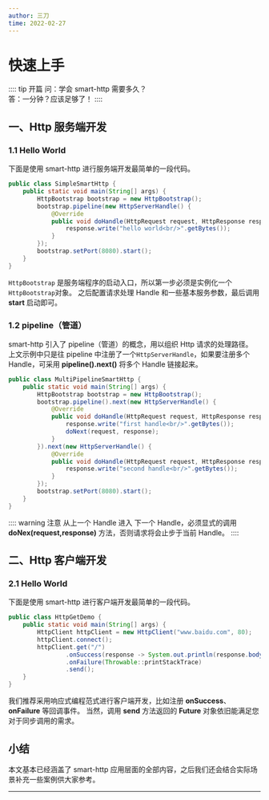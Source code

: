 ```yaml
---
author: 三刀
time: 2022-02-27
---
```

# 快速上手
:::: tip 开篇
问：学会
smart-http 需要多久？     
答：一分钟？应该足够了！
::::
## 一、Http 服务端开发
### 1.1 Hello World
下面是使用 smart-http 进行服务端开发最简单的一段代码。
```java
public class SimpleSmartHttp {
    public static void main(String[] args) {
        HttpBootstrap bootstrap = new HttpBootstrap();
        bootstrap.pipeline(new HttpServerHandle() {
            @Override
            public void doHandle(HttpRequest request, HttpResponse response) throws IOException {
                response.write("hello world<br/>".getBytes());
            }
        });
        bootstrap.setPort(8080).start();
    }
}
```
`HttpBootstrap` 是服务端程序的启动入口，所以第一步必须是实例化一个`HttpBootstrap`对象。
之后配置请求处理 Handle 和一些基本服务参数，最后调用 **start** 启动即可。

### 1.2 pipeline（管道）
smart-http 引入了 pipeline（管道）的概念，用以组织 Http 请求的处理路径。
上文示例中只是往 pipeline 中注册了一个`HttpServerHandle`，如果要注册多个 Handle，可采用 **pipeline().next()** 将多个 Handle 链接起来。

```java
public class MultiPipelineSmartHttp {
    public static void main(String[] args) {
        HttpBootstrap bootstrap = new HttpBootstrap();
        bootstrap.pipeline().next(new HttpServerHandle() {
            @Override
            public void doHandle(HttpRequest request, HttpResponse response) throws IOException {
                response.write("first handle<br/>".getBytes());
                doNext(request, response);
            }
        }).next(new HttpServerHandle() {
            @Override
            public void doHandle(HttpRequest request, HttpResponse response) throws IOException {
                response.write("second handle<br/>".getBytes());
            }
        });
        bootstrap.setPort(8080).start();
    }
}
```

:::: warning 注意
从上一个 Handle 进入 下一个 Handle，必须显式的调用 **doNex(request,response)** 方法，否则请求将会止步于当前 Handle。
::::

## 二、Http 客户端开发
### 2.1 Hello World
下面是使用 smart-http 进行客户端开发最简单的一段代码。
```java
public class HttpGetDemo {
    public static void main(String[] args) {
        HttpClient httpClient = new HttpClient("www.baidu.com", 80);
        httpClient.connect();
        httpClient.get("/")
                .onSuccess(response -> System.out.println(response.body()))
                .onFailure(Throwable::printStackTrace)
                .send();
    }
}
```
我们推荐采用响应式编程范式进行客户端开发，比如注册 **onSuccess**、**onFailure** 等回调事件。
当然，调用 **send** 方法返回的 **Future** 对象依旧能满足您对于同步调用的需求。
## 小结
本文基本已经涵盖了 smart-http 应用层面的全部内容，之后我们还会结合实际场景补充一些案例供大家参考。

---
<ArticleEndTemplate/>